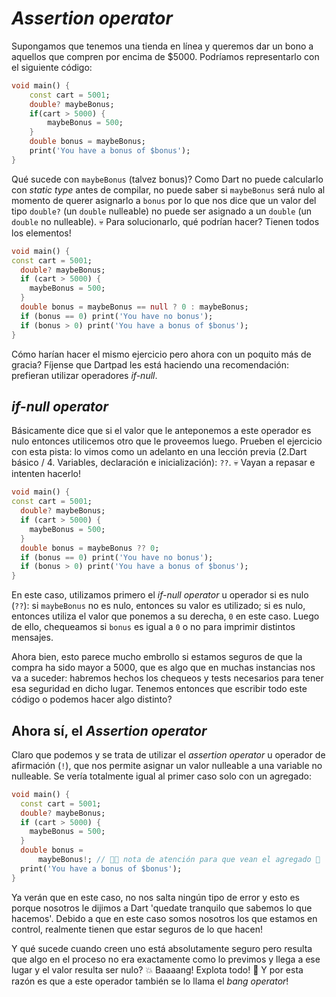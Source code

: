 # _Assertion operator_

Supongamos que tenemos una tienda en línea y queremos dar un bono a aquellos que compren por encima de $5000. Podríamos representarlo con el siguiente código:

```dart
void main() {
    const cart = 5001;
    double? maybeBonus;
    if(cart > 5000) {
        maybeBonus = 500;
    }
    double bonus = maybeBonus;
    print('You have a bonus of $bonus');
}
```

Qué sucede con `maybeBonus` (talvez bonus)? Como Dart no puede calcularlo con _static type_ antes de compilar, no puede saber si `maybeBonus` será nulo al momento de querer asignarlo a `bonus` por lo que nos dice que un valor del tipo `double?` (un `double` nulleable) no puede ser asignado a un `double` (un `double` no nulleable). 💀 Para solucionarlo, qué podrían hacer? Tienen todos los elementos!

```dart
void main() {
const cart = 5001;
  double? maybeBonus;
  if (cart > 5000) {
    maybeBonus = 500;
  }
  double bonus = maybeBonus == null ? 0 : maybeBonus;
  if (bonus == 0) print('You have no bonus');
  if (bonus > 0) print('You have a bonus of $bonus');
}
```

Cómo harían hacer el mismo ejercicio pero ahora con un poquito más de gracia? Fíjense que Dartpad les está haciendo una recomendación: prefieran utilizar operadores _if-null_.

## _if-null operator_

Básicamente dice que si el valor que le anteponemos a este operador es nulo entonces utilicemos otro que le proveemos luego. Prueben el ejercicio con esta pista: lo vimos como un adelanto en una lección previa (2.Dart básico / 4. Variables, declaración e inicialización): `??`. 💀 Vayan a repasar e intenten hacerlo!

```dart
void main() {
const cart = 5001;
  double? maybeBonus;
  if (cart > 5000) {
    maybeBonus = 500;
  }
  double bonus = maybeBonus ?? 0;
  if (bonus == 0) print('You have no bonus');
  if (bonus > 0) print('You have a bonus of $bonus');
}
```

En este caso, utilizamos primero el _if-null operator_ u operador si es nulo (`??`): si `maybeBonus` no es nulo, entonces su valor es utilizado; si es nulo, entonces utiliza el valor que ponemos a su derecha, `0` en este caso. Luego de ello, chequeamos si `bonus` es igual a `0` o no para imprimir distintos mensajes.

Ahora bien, esto parece mucho embrollo si estamos seguros de que la compra ha sido mayor a 5000, que es algo que en muchas instancias nos va a suceder: habremos hechos los chequeos y tests necesarios para tener esa seguridad en dicho lugar. Tenemos entonces que escribir todo este código o podemos hacer algo distinto?

## Ahora sí, el  _Assertion operator_

Claro que podemos y se trata de utilizar el _assertion operator_ u operador de afirmación (`!`), que nos permite asignar un valor nulleable a una variable no nulleable. Se vería totalmente igual al primer caso solo con un agregado:

```dart
void main() {
  const cart = 5001;
  double? maybeBonus;
  if (cart > 5000) {
    maybeBonus = 500;
  }
  double bonus =
      maybeBonus!; // 💃🏼 nota de atención para que vean el agregado 🤣
  print('You have a bonus of $bonus');
}
```

Ya verán que en este caso, no nos salta ningún tipo de error y esto es porque nosotros le dijimos a Dart 'quedate tranquilo que sabemos lo que hacemos'. Debido a que en este caso somos nosotros los que estamos en control, realmente tienen que estar seguros de lo que hacen!

Y qué sucede cuando creen uno está absolutamente seguro pero resulta que algo en el proceso no era exactamente como lo previmos y llega a ese lugar y el valor resulta ser nulo? 💥 Baaaang! Explota todo! 🤣 Y por esta razón es que a este operador también se lo llama el _bang operator_!
